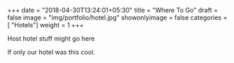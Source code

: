 +++
date = "2018-04-30T13:24:01+05:30"
title = "Where To Go"
draft = false
image = "img/portfolio/hotel.jpg"
showonlyimage = false
categories = [ "Hotels"]
weight = 1
+++

Host hotel stuff might go here
<!--more-->

If only our hotel was this cool.

